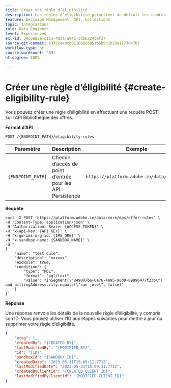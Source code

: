 ```yaml
---
title: Créer une règle d’éligibilité
description: Les règles d’éligibilité permettent de définir les candidats éligibles en fonction de ce que vous souhaitez cibler, comme les attributs de profil et les audiences.
feature: Decision Management, API, Collections
topic: Integrations
role: Data Engineer
level: Experienced
exl-id: 39c6e82e-c1b1-4dda-a941-3db6324cef37
source-git-commit: 6378c4a8cb911088c685166b9c1b29a1773d47b7
workflow-type: ht
source-wordcount: '89'
ht-degree: 100%

---
```


# Créer une règle d’éligibilité {#create-eligibility-rule}

Vous pouvez créer une règle d’éligibilité en effectuant une requête POST sur l’API Bibliothèque des offres.

**Format d’API**

```http
POST /{ENDPOINT_PATH}/eligibility-rules 
```

| Paramètre | Description | Exemple |
| --------- | ----------- | ------- |
| `{ENDPOINT_PATH}` | Chemin d’accès de point d’entrée pour les API Persistence | `https://platform.adobe.io/data/core/dps` |

**Requête**

```shell
curl -X POST 'https://platform.adobe.io/data/core/dps/offer-rules' \
-H 'Content-Type: application/json' \
-H 'Authorization: Bearer {ACCESS_TOKEN}' \
-H 'x-api-key: {API_KEY}' \
-H 'x-gw-ims-org-id: {IMS_ORG}' \
-H 'x-sandbox-name: {SANDBOX_NAME}' \
-d '
{
    "name": "test dule",
    "description": "xxxxxx",
    "exdRule": true,
    "condition": {
        "type": "PQL",
        "format": "pql/text",
        "value": "inSegment(\"849807b6-0a76-4895-96d9-89996477f23b\") and billingAddress.city.equals(\"san jose\", false)"
    }
}'
```

**Réponse**

Une réponse renvoie les détails de la nouvelle règle d’éligibilité, y compris son ID. Vous pouvez utiliser l’ID aux étapes suivantes pour mettre à jour ou supprimer votre règle d’éligibilité.

```json
{
    "etag": 1,
    "createdBy": "{CREATED_BY}",
    "lastModifiedBy": "{MODIFIED_BY}",
    "id": "{ID}",
    "sandboxId": "{SANDBOX_ID}",
    "createdDate": "2023-05-31T15:09:11.771Z",
    "lastModifiedDate": "2023-05-31T15:09:11.771Z",
    "createdByClientId": "{CREATED_CLIENT_ID}",
    "lastModifiedByClientId": "{MODIFIED_CLIENT_ID}"
}
```
